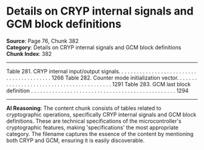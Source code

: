 # Details on CRYP internal signals and GCM block definitions

**Source**: Page 76, Chunk 382  
**Category**: Details on CRYP internal signals and GCM block definitions  
**Chunk Index**: 382

---

Table 281. CRYP internal input/output signals. . . . . . . . . . . . . . . . . . . . . . . . . . . . . . . . . . . . . . . . . 1266
Table 282. Counter mode initialization vector. . . . . . . . . . . . . . . . . . . . . . . . . . . . . . . . . . . . . . . . . . 1291
Table 283. GCM last block definition . . . . . . . . . . . . . . . . . . . . . . . . . . . . . . . . . . . . . . . . . . . . . . . . 1294

---

**AI Reasoning**: The content chunk consists of tables related to cryptographic operations, specifically CRYP internal signals and GCM block definitions. These are technical specifications of the microcontroller's cryptographic features, making 'specifications' the most appropriate category. The filename captures the essence of the content by mentioning both CRYP and GCM, ensuring it is easily discoverable.
